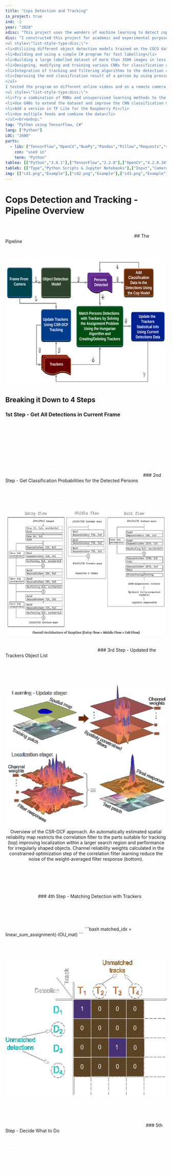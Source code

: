 ```yaml
---
title: "Cops Detection and Tracking"
is_project: true
ind: -2
year: "2020"
sdisc: "This project uses the wonders of machine learning to detect cops and various law enforcement personal by using CNNs and tracking algorithms to gather statistics."
disc: "I constructed this project for academic and experimental purposes, I set the goal of being able to detect and classify a worker by uniform and other available data. I chose to do this with law enforcement personals for the convenience of gathering data.<br>The construction of this project included:
<ul style=\"list-style-type:disc;\">
<li>Utilizing different object detection models trained on the COCO dataset to gather new data and classify it</li>
<li>Building and using a simple C# program for fast labelling</li>
<li>Building a large labelled dataset of more than 3500 images in less than 3 hours</li>
<li>Designing, modifying and training various CNNs for classification on this dataset</li>
<li>Integration of tracking and filtering algorithms to the detection and classification processes</li>
<li>Improving the end classification result of a person by using previous data gathered on that person</li>
</ul>
I tested the program on different online videos and on a remote camera feed that was set up on a Raspberry Pi. I got very good results on the limited data I managed to test on, but there is much room for improvement.<br>Future improvements ideas:
<ul style=\"list-style-type:disc;\">
<li>Try a combination of RNNs and unsupervised learning methods to the statistical data for more accurate classification</li>
<li>Use GANs to extend the dataset and improve the CNN classification model</li>
<li>Add a version in TF Lite for the Raspberry Pi</li>
<li>Use multiple feeds and combine the data</li>
</ul><br>&nbsp;"
tag: "Python using TensorFlow, C#"
lang: ["Python"]
LOC: "2600"
parts:
  - lib: ["TensorFlow","OpenCV","NumPy","Pandas","Pillow","Requests","<br>SciPy","MultiProcessing"]
    con: "used in"
    term: "Python"
tablea: [["Python","3.8.1"],["TensorFlow","2.2.0"],["OpenCV","4.2.0.34"],["Jupyter","1.0.0"],["Matplotlib","3.2.1"],["NumPy","1.18.4"],["Pandas","1.0.4"],["Pillow","7.1.2"],["Requests","2.23.0"],["SciPy","1.4.1"],["TF-Slim","1.1.0"],["MultiProcessing","in Python 3.8"]]
tableb: [["Type","Python Scripts & Jupyter Notebooks"],["Input","Camera Feed"],["Output","Persons in Frame Classification"],["Special Components","Camera"]]
img: [["cd1.png","Example"],["cd2.png","Example"],["cd3.png","Example"],["cd4.png","Example"]]
---
```

<style>
a    {text-decoration: underline;color: red;}
</style>
# Cops Detection and Tracking - Pipeline Overview

<span style="color:white;">
You can find a small part of this project in one of my repositories [here](https://gitlab.com/Byakugan/police), this repository only contains the small implementation part for webcams and not the whole project.
</span>
## The Pipeline
<span style="color:white;">
The pipeline starts by receiving a series of images (frames) and outputs a list of tracker objects that contains the persons detected and the probability of them being a cop.</span>
<p align="center"><img src="cd/images/charts/pro_flow.png" width="650" height="392" /></p>

## Breaking it Down to 4 Steps

### 1st Step - Get All Detections in Current Frame 
<span style="color:white;">
First, we take the frame and passe it through an object detection model, I use the base of [this](https://github.com/tensorflow/models/tree/master/research/object_detection) Object Detection repository (I modified the version for TF1 since the TF2 version only came out 10 days ago). This model is trained on the [COCO dataset](http://cocodataset.org/) which detects around 90 different objects, I tried some models with different architectures like the Faster RCNN InceptionV2 and the MobileNetV2. I used the model to give me all the persons detected in a frame. Later I filter out redundant overlapping detections using the Non-maximum Suppression (NMS) method.
</span>
### 2nd Step - Get Classification Probabilities for the Detected Persons
<span style="color:white;">
After we have the persons from step 1, we put them through a classification model to determine the probability of them being a cop. I used the `Xception` CNN architecture with some added layers to train this model, I used this architecture for its low parameters count since my GPU's capacity is limited. </span>
<p align="center"><img src="cd/images/charts/Xception.png" width="540" height="394"/></p>
<span style="color:white;">Then, we create our `Detections` object list and which contains the positions boxes and the classification data. </span>
### 3rd Step - Updated the Trackers Object List
<span style="color:white;">
We have a list of `Trackers` object which is a class that contains an [OpenCV CSRT tracker](https://docs.opencv.org/3.4/d2/da2/classcv_1_1TrackerCSRT.html) (A [Discriminative Correlation Filter Tracker with Channel and Spatial Reliability](https://arxiv.org/abs/1611.08461)).
</span>
<p align="center"><img src="cd/images/charts/csr_dcf.png" width="506" height="446"/><br>Overview of the CSR-DCF approach. An automatically estimated spatial reliability map restricts the correlation filter to the parts suitable for tracking (top) improving localization within a larger search region and performance for irregularly shaped objects. Channel reliability weights calculated in the constrained optimization
step of the correlation filter learning reduce the noise of the weight-averaged filter response (bottom).</p>
<span style="color:white;">
My tracker class also contains a unique ID, previous statistics about this ID and indicators for the accuracy of this tracker. In the first frame, this `Trackers` list is empty and then in step 4, it's being filled with new trackers matching the detected objects. If the `Trackers` list is not empty, in this step we update the trackers positions using the current frame and dispose of failed trackers.
</span>
### 4th Step - Matching Detection with Trackers
<span style="color:white;">
Using intersection over union (IOU) of a tracker bounding box and detection bounding box as a metric. We solve the linear sum assignment problem (also known as minimum weight matching in bipartite graphs) for the IOU matrix using the Hungarian algorithm (also known as Munkres algorithm). The machine learning package `scipy` has a build-in utility function that implements the Hungarian algorithm.
</span>
```bash
matched_idx = linear_sum_assignment(-IOU_mat)
```
<span style="color:white;">
The linear_sum_assignment function by default minimizes the cost, so we need to reverse the sign of IOU matrix for maximization.<br>
The result will look like this:
</span>
<p align="center"><img src="cd/images/charts/detection_track_match.png" width="548" height="426"/></p>
<span style="color:white;">
For each unmatched detector, we create a new tracker with the detector's data, for the unmatched trackers we update the accuracy indicators for the tracker and remove any that are way off. For the matched ones, we update the tracker position to the more accurate detection box, we get the class data and average it with the previous 15 data points of the tracker.
</span>
### 5th Step - Decide What to Do
<span style="color:white;">
After step 4 the `Trackers` list is up to date with all the statistical and current data. The tracker class has a method to return the current classifications and confidence of those scores, we then update the detectors and iterate through them. A detector with low confidence score probably came from a tracker with not enough data or the detection is poor, we mark those in orange. A detector with a high enough confidence score will be green if it's not a cop, and red/blue if it is. The unmatched trackers that are not dead will show in cyan.
</span>







